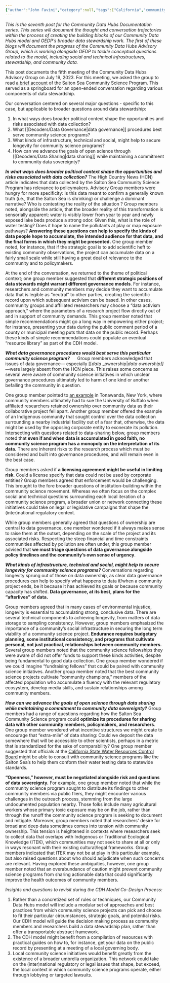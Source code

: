 ```yaml
---
{"author":"John Favini","category":null,"tags":["California","communityscience","NewYork","researchpractices","risk","datalicense","datastorage","Indigenousdata"],"dg-publish":true,"permalink":"/documentation-blogs/07-data-governance-political-strategy-and-longevity-in-the-salton-sea-community-science-project/","dgPassFrontmatter":true}
---
```


_This is the seventh post for the Community Data Hubs Documentation series. This series will document the thought and conversation trajectories within the process of creating the building blocks of our Community Data Hubs model and OEDP’s broader data stewardship work. The first of these blogs will document the progress of the Community Data Hubs Advisory Group, which is working alongside OEDP to tackle conceptual questions related to the model, including social and technical infrastructures, stewardship, and community data._

This post documents the fifth meeting of the Community Data Hubs Advisory Group on July 19, 2023. For this meeting, we asked the group to read [a brief account](https://www.hcn.org/issues/55.6/south-water-in-search-of-answers-at-the-salton-sea) of the Salton Sea Community Science Program. This served as a springboard for an open-ended conversation regarding various components of data stewardship.

Our conversation centered on several major questions - specific to this case, but applicable to broader questions around data stewardship:

1. In what ways does broader political context shape the opportunities and risks associated with data collection?
2. What [[Decoders/Data Governance\|data governance]] procedures best serve community science programs?    
3. What kinds of infrastructure, technical and social, might help to secure longevity for community science programs?
4. How can we advance the goals of open science through [[Decoders/Data Sharing\|data sharing]] while maintaining a commitment to community data sovereignty?  


_**In what ways does broader political context shape the opportunities and risks associated with data collection?**_
The High Country News (HCN) article indicates that data collected by the Salton Sea Community Science Program has relevance to policymakers. Advisory Group members were hungry for more specificity: Is this data meant to confirm a generally known truth (i.e., that the Salton Sea is shrinking) or challenge a dominant narrative? Who is contesting the reality of the situation ? Group members noted, alongside the article, that the broader reality of this transformation is sensorially apparent: water is visibly lower from year to year and newly exposed lake beds produce a strong odor. Given this, what is the role of water testing? Does it hope to name the pollutants at play or map exposure pathways? **Answering these questions can help to specify the kinds of data people hope to accumulate, the intended audience for that data, and the final forms in which they might be presented.** One group member noted, for instance, that if the strategic goal is to add scientific heft to existing community observations, the project can accumulate data on a fairly small scale while still having a great deal of relevance to the community and to policymakers. 

At the end of the conversation, we returned to the theme of political context; one group member suggested that **different strategic positions of data stewards might warrant different governance models**. For instance, researchers and community members may decide they want to accumulate data that is legible as “neutral” to other parties, creating the scientific record upon which subsequent activism can be based. In other cases, community groups and affiliated researchers may choose a “data activism approach,” where the parameters of a research project flow directly out of and in support of community demands. This group member noted that simple recommendations might go a long way in empowering either project; for instance, presenting your data during the public comment period of a county or municipal meeting puts that data on the public record. Perhaps these kinds of simple recommendations could populate an eventual “resource library” as part of the CDH model.

_**What data governance procedures would best serve this particular community science program?**_     
Group members acknowledged that issues of data governance— especially [[_data_ _ownership\|_data_ _ownership]]_—were largely absent from the HCN piece. This raises some concerns as several were aware of community science initiatives in which unclear governance procedures ultimately led to harm of one kind or another befalling the community in question. 

One group member pointed to [an example](https://www.investigativepost.org/2018/09/13/dispute-over-tonawanda-coke-soil-study/) in Tonawanda, New York, where community members ultimately had to sue the University of Buffalo when affiliated researchers retained ownership over community data as their collaborative project fell apart. Another group member offered the example of an Indigenous community that sought control over the data collection surrounding a nearby industrial facility out of a fear that, otherwise, the data might be used by the opposing corporate entity to exonerate its pollution. Intersecting with questions related to data-sharing below, group members noted that **even if and when data is accumulated in good faith, no community science program has a monopoly on the interpretation of its data.** There are inherent risks to the research process which must be considered and built into governance procedures, and will remain even in the best case.

Group members asked if **a licensing agreement might be useful in limiting risk**. Could a license specify that data could not be used by corporate entities? Group members agreed that enforcement would be challenging. This brought to the fore broader questions of institution-building within the community science movement. Whereas we often focus on the complex social and technical questions surrounding each local iteration of a community science program, a broader union or network connecting these initiatives could take on legal or legislative campaigns that shape the (inter)national regulatory context.

While group members generally agreed that questions of ownership are central to data governance, one member wondered if it always makes sense to raise them at the outset, depending on the scale of the project and its associated risks. Respecting the steep financial and time constraints communities affected by pollution are often under, this group member advised that **we must triage questions of data governance alongside policy timelines and the community’s own sense of urgency**.  

_**What kinds of infrastructure, technical and social, might help to secure longevity for community science programs?**_
Conversations regarding longevity sprung out of those on data ownership, as clear data governance procedures can help to specify what happens to data if/when a community project ends, be it because it has achieved its goals or because community capacity has shifted. **Data governance, at its best, plans for the “afterlives” of data.**

Group members agreed that in many cases of environmental injustice, longevity is essential to accumulating strong, conclusive data. There are several technical components to achieving longevity, from matters of data storage to sampling consistency. However, group members emphasized the importance of a community’s social infrastructure in securing the long term viability of a community science project. **Endurance requires budgetary planning, some institutional consistency, and programs that cultivate personal, not just practical, relationships between community members.** Several group members noted that the community science fellowships they were aware of did not offer funds to support these kinds activities, despite being fundamental to good data collection. One group member wondered if we could imagine “fundraising fellows” that could be paired with community science initiatives. Another group member noted that the best community science projects cultivate “community champions,” members of the affected population who accumulate a fluency with the relevant regulatory ecosystem, develop media skills, and sustain relationships among community members. 

_**How can we advance the goals of open science through data sharing while maintaining a commitment to community data sovereignty?**_
Group members had a range of questions regarding how the Salton Sea Community Science program could **optimize its procedures for sharing data with other community members, policymakers, and researchers**. One group member wondered what incentive structures we might create to encourage that “extra-mile” of data sharing: Could we deposit the data somewhere that will be accessible to other scientists, perhaps in a metric that is standardized for the sake of comparability? One group member suggested that officials at the [California State Water Resources Control Board](https://www.waterboards.ca.gov/) might be able to consult with community science programs like the Salton Sea’s to help them conform their water testing data to statewide standards. 

**“Openness,” however, must be negotiated alongside risk and questions of data sovereignty.** For example, one group member noted that while the community science program sought to distribute its findings to other community members via public fliers, they might encounter various challenges in the outreach process, stemming from the large undocumented population nearby. Those folks include many agricultural workers whose primary toxic exposure may be on the job, rather than through the runoff the community science program is seeking to document and mitigate. Moreover, group members noted that researchers' desire for broad and deep data sometimes comes into tension with community ownership. This tension is heightened in contexts where researchers seek to collect data that overlaps with Indigenous or Traditional Ecological Knowledge (ITEK), which communities may not seek to share at all or only in ways resonant with their existing cultural/legal frameworks. Group members indicated that ITEK may not be at play in this particular example, but also raised questions about who should adjudicate when such concerns are relevant. Having explored these ambiguities, however, one group member noted that an overabundance of caution might prevent community science programs from sharing actionable data that could significantly improve the health outcomes of community members.

_Insights and questions to revisit during the CDH Model Co-Design Process:_

1. Rather than a concretized set of rules or techniques, our Community Data Hubs model will include a modular set of approaches and best practices from which community science projects can pick and choose to fit their particular circumstances, strategic goals, and potential risks. Our CDH model will guide the decision making process as community members and researchers build a data stewardship plan, rather than offer a transportable abstract framework. 
2. The CDH model might benefit from a compilation of resources with practical guides on how to, for instance, get your data on the public record by presenting at a meeting of a local governing body. 
3. Local community science initiatives would benefit greatly from the existence of a broader umbrella organization. This network could take on the (inter)national regulatory or legal issues that shape, but exceed, the local context in which community science programs operate, either through lobbying or targeted lawsuits.

